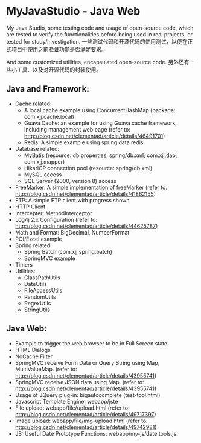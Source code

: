 # MyJavaStudio - Java Web

My Java Studio, some testing code and usage of open-source code, which are tested to verify the functionalities before being used in real projects, or tested for study/investigation.
一些测试代码和开源代码的使用测试，以便在正式项目中使用之前验证功能是否满足要求。

And some customized utilities, encapsulated open-source code. 
另外还有一些小工具、以及对开源代码的封装使用。

## Java and Framework:
- Cache related:
	- A local cache example using ConcurrentHashMap (package: com.xjj.cache.local)
	- Guava Cache: an example for using Guava cache framework, including management web page (refer to: http://blog.csdn.net/clementad/article/details/46491701)
	- Redis: A simple example using spring data redis
- Database related:
	- MyBatis (resource: db.properties, spring/db.xml; com.xjj.dao, com.xjj.mapper)
	- HikariCP connection pool (resource: spring/db.xml)
	- MySQL access
	- SQL Server (2000, version 8) access
- FreeMarker: A simple implementation of freeMarker (refer to: http://blog.csdn.net/clementad/article/details/41862155)
- FTP: A simple FTP client with progress shown
- HTTP Client
- Intercepter: MethodInterceptor
- Log4j 2.x Configuration (refer to: http://blog.csdn.net/clementad/article/details/44625787)
- Math and Format: BigDecimal, NumberFormat
- POI/Excel example
- Spring related:
	- Spring Batch (com.xjj.spring.batch)
	- SpringMVC example
- Timers
- Utilities:
	- ClassPathUtils
	- DateUtils
	- FileAccessUtils
	- RandomUtils
	- RegexUtils
	- StringUtils

## Java Web:
- Example to trigger the web browser to be in Full Screen state.
- HTML Dialogs
- NoCache Filter
- SpringMVC receive Form Data or Query String using Map, MultiValueMap. (refer to: http://blog.csdn.net/clementad/article/details/43955741)
- SpringMVC receive JSON data using Map. (refer to: http://blog.csdn.net/clementad/article/details/43955741)
- Usage of JQuery plug-in: bigautocomplete (test-tool.html) 
- Javascript Template Engine: webapp/jste
- File upload: webapp/file/upload.html (refer to: http://blog.csdn.net/clementad/article/details/49717397)
- Image upload: webapp/file/img-upload.html (refer to: http://blog.csdn.net/clementad/article/details/49742981)
- JS: Useful Date Prototype Functions: webapp/my-js/date.tools.js

